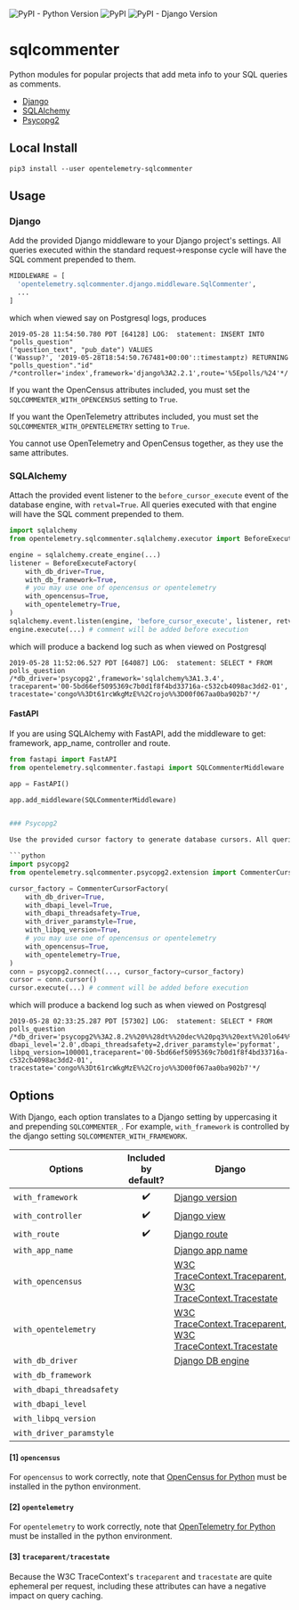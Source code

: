 ![PyPI - Python Version](https://img.shields.io/pypi/pyversions/opentelemetry-sqlcommenter)
![PyPI](https://img.shields.io/pypi/v/opentelemetry-sqlcommenter)
![PyPI - Django Version](https://img.shields.io/pypi/djversions/opentelemetry-sqlcommenter)

# sqlcommenter

Python modules for popular projects that add meta info to your SQL queries as comments.

 * [Django](#django)
 * [SQLAlchemy](#sqlalchemy)
 * [Psycopg2](#psycopg2)

## Local Install

```shell
pip3 install --user opentelemetry-sqlcommenter
```

## Usage

### Django

Add the provided Django middleware to your Django project's settings. All queries executed within the standard request→response cycle will have the SQL comment prepended to them.

```python
MIDDLEWARE = [
  'opentelemetry.sqlcommenter.django.middleware.SqlCommenter',
  ...
]
```

which when viewed say on Postgresql logs, produces
```shell
2019-05-28 11:54:50.780 PDT [64128] LOG:  statement: INSERT INTO "polls_question"
("question_text", "pub_date") VALUES
('Wassup?', '2019-05-28T18:54:50.767481+00:00'::timestamptz) RETURNING
"polls_question"."id" /*controller='index',framework='django%3A2.2.1',route='%5Epolls/%24'*/
```
If you want the OpenCensus attributes included, you must set the
``SQLCOMMENTER_WITH_OPENCENSUS`` setting to ``True``.

If you want the OpenTelemetry attributes included, you must set the
``SQLCOMMENTER_WITH_OPENTELEMETRY`` setting to ``True``.

You cannot use OpenTelemetry and OpenCensus together, as they use the same attributes.

### SQLAlchemy

Attach the provided event listener to the `before_cursor_execute` event of the database engine, with `retval=True`. All queries executed with that engine will have the SQL comment prepended to them.

```python
import sqlalchemy
from opentelemetry.sqlcommenter.sqlalchemy.executor import BeforeExecuteFactory

engine = sqlalchemy.create_engine(...)
listener = BeforeExecuteFactory(
    with_db_driver=True,
    with_db_framework=True,
    # you may use one of opencensus or opentelemetry
    with_opencensus=True,
    with_opentelemetry=True,
)
sqlalchemy.event.listen(engine, 'before_cursor_execute', listener, retval=True)
engine.execute(...) # comment will be added before execution
```

which will produce a backend log such as when viewed on Postgresql
```shell
2019-05-28 11:52:06.527 PDT [64087] LOG:  statement: SELECT * FROM polls_question
/*db_driver='psycopg2',framework='sqlalchemy%3A1.3.4',
traceparent='00-5bd66ef5095369c7b0d1f8f4bd33716a-c532cb4098ac3dd2-01',
tracestate='congo%%3Dt61rcWkgMzE%%2Crojo%%3D00f067aa0ba902b7'*/
```

#### FastAPI

If you are using SQLAlchemy with FastAPI, add the middleware to get: framework, app_name, controller and route.

```python
from fastapi import FastAPI
from opentelemetry.sqlcommenter.fastapi import SQLCommenterMiddleware

app = FastAPI()

app.add_middleware(SQLCommenterMiddleware)


### Psycopg2

Use the provided cursor factory to generate database cursors. All queries executed with such cursors will have the SQL comment prepended to them.

```python
import psycopg2
from opentelemetry.sqlcommenter.psycopg2.extension import CommenterCursorFactory

cursor_factory = CommenterCursorFactory(
    with_db_driver=True,
    with_dbapi_level=True,
    with_dbapi_threadsafety=True,
    with_driver_paramstyle=True,
    with_libpq_version=True,
    # you may use one of opencensus or opentelemetry
    with_opencensus=True,
    with_opentelemetry=True,
)
conn = psycopg2.connect(..., cursor_factory=cursor_factory)
cursor = conn.cursor()
cursor.execute(...) # comment will be added before execution
```

which will produce a backend log such as when viewed on Postgresql
```shell
2019-05-28 02:33:25.287 PDT [57302] LOG:  statement: SELECT * FROM
polls_question /*db_driver='psycopg2%%3A2.8.2%%20%%28dt%%20dec%%20pq3%%20ext%%20lo64%%29',
dbapi_level='2.0',dbapi_threadsafety=2,driver_paramstyle='pyformat',
libpq_version=100001,traceparent='00-5bd66ef5095369c7b0d1f8f4bd33716a-c532cb4098ac3dd2-01',
tracestate='congo%%3Dt61rcWkgMzE%%2Crojo%%3D00f067aa0ba902b7'*/
```

## Options

With Django, each option translates to a Django setting by uppercasing it and prepending `SQLCOMMENTER_`. For example, `with_framework` is controlled by the django setting `SQLCOMMENTER_WITH_FRAMEWORK`.

| Options                   | Included by default? | Django                                                                                                                                                                       | SQLAlchemy                                                                                                                                                                   | psycopg2                                                                                                                                                                     |                          Notes                          |
| ------------------------- | :------------------: | ---------------------------------------------------------------------------------------------------------------------------------------------------------------------------- | ---------------------------------------------------------------------------------------------------------------------------------------------------------------------------- | ---------------------------------------------------------------------------------------------------------------------------------------------------------------------------- | :-----------------------------------------------------: |
| `with_framework`          |  :heavy_check_mark:  | [Django version](https://docs.djangoproject.com/en/stable/releases/)                                                                                                         | [Flask version](http://flask.pocoo.org/)                                                                                                                                     | [Flask version](http://flask.pocoo.org/)                                                                                                                                     |
| `with_controller`         |  :heavy_check_mark:  | [Django view](https://docs.djangoproject.com/en/stable/ref/urlresolvers/#django.urls.ResolverMatch.view_name)                                                                | [Flask endpoint](http://flask.pocoo.org/docs/1.0/api/#flask.Flask.endpoint)                                                                                                  | [Flask endpoint](http://flask.pocoo.org/docs/1.0/api/#flask.Flask.endpoint)                                                                                                  |
| `with_route`              |  :heavy_check_mark:  | [Django route](https://docs.djangoproject.com/en/stable/ref/urlresolvers/#django.urls.ResolverMatch.route)                                                                   | [Flask route](http://flask.pocoo.org/docs/1.0/api/#flask.Flask.route)                                                                                                        | [Flask route](http://flask.pocoo.org/docs/1.0/api/#flask.Flask.route)                                                                                                        |
| `with_app_name `          |                      | [Django app name](https://docs.djangoproject.com/en/stable/ref/urlresolvers/#django.urls.ResolverMatch.app_name)                                                             |                                                                                                                                                                              |                                                                                                                                                                              |
| `with_opencensus`         |                      | [W3C TraceContext.Traceparent](https://www.w3.org/TR/trace-context/#traceparent-field), [W3C TraceContext.Tracestate](https://www.w3.org/TR/trace-context/#tracestate-field) | [W3C TraceContext.Traceparent](https://www.w3.org/TR/trace-context/#traceparent-field), [W3C TraceContext.Tracestate](https://www.w3.org/TR/trace-context/#tracestate-field) | [W3C TraceContext.Traceparent](https://www.w3.org/TR/trace-context/#traceparent-field), [W3C TraceContext.Tracestate](https://www.w3.org/TR/trace-context/#tracestate-field) |  [[1]](#1-opencensus)[[3]](#3-traceparent/tracestate)   |
| `with_opentelemetry`      |                      | [W3C TraceContext.Traceparent](https://www.w3.org/TR/trace-context/#traceparent-field), [W3C TraceContext.Tracestate](https://www.w3.org/TR/trace-context/#tracestate-field) | [W3C TraceContext.Traceparent](https://www.w3.org/TR/trace-context/#traceparent-field), [W3C TraceContext.Tracestate](https://www.w3.org/TR/trace-context/#tracestate-field) | [W3C TraceContext.Traceparent](https://www.w3.org/TR/trace-context/#traceparent-field), [W3C TraceContext.Tracestate](https://www.w3.org/TR/trace-context/#tracestate-field) | [[2]](#2-opentelemetry)[[3]](#3-traceparent/tracestate) |
| `with_db_driver`          |                      | [Django DB engine](https://docs.djangoproject.com/en/stable/ref/settings/#engine)                                                                                            | [SQLAlchemy DB driver](https://docs.sqlalchemy.org/en/13/core/engines.html#database-urls)                                                                                    | [psycopg2 version](http://initd.org/psycopg/docs/)                                                                                                                           |
| `with_db_framework`       |                      |                                                                                                                                                                              | [SQLAlchemy version](https://www.sqlalchemy.org/)                                                                                                                            |                                                                                                                                                                              |
| `with_dbapi_threadsafety` |                      |                                                                                                                                                                              |                                                                                                                                                                              | [psycopg2 thread safety](http://initd.org/psycopg/docs/module.html#psycopg2.threadsafety)                                                                                    |
| `with_dbapi_level`        |                      |                                                                                                                                                                              |                                                                                                                                                                              | [psycopg2 api level](http://initd.org/psycopg/docs/module.html#psycopg2.apilevel)                                                                                            |
| `with_libpq_version`      |                      |                                                                                                                                                                              |                                                                                                                                                                              | [psycopg2 libpq version](http://initd.org/psycopg/docs/module.html#psycopg2.__libpq_version__)                                                                               |
| `with_driver_paramstyle`  |                      |                                                                                                                                                                              |                                                                                                                                                                              | [psycopg2 parameter style](http://initd.org/psycopg/docs/module.html#psycopg2.paramstyle)                                                                                    |

#### [1] `opencensus`

For `opencensus` to work correctly, note that [OpenCensus for
Python](https://github.com/census-instrumentation/opencensus-python) must be
installed in the python environment.

#### [2] `opentelemetry`

For `opentelemetry` to work correctly, note that [OpenTelemetry for
Python](https://github.com/open-telemetry/opentelemetry-python) must be
installed in the python environment.

#### [3] `traceparent/tracestate`
Because the W3C TraceContext's `traceparent` and `tracestate` are quite ephemeral per request, including these attributes can have a negative impact on query caching.
